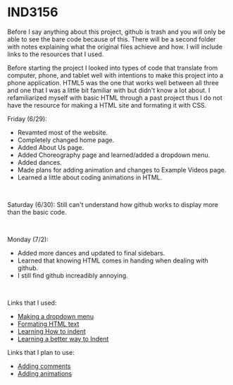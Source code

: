 # IND3156
Before I say anything about this project, github is trash and you will only be able to see the bare code because of this. There will be a second folder with notes explaining what the original files achieve and how. I will include links to the resources that I used.

Before starting the project I looked into types of code that translate from computer, phone, and tablet well with intentions to make this project into a phone application. HTML5 was the one that works well between all three and one that I was a little bit familiar with but didn't know a lot about. I refamiliarized myself with basic HTML through a past project thus I do not have the resource for making a HTML site and formating it with CSS. 

Friday (6/29): 
<ul>
	<li>Revamted most of the website.</li>
	<li>Completely changed home page.</li>
	<li>Added About Us page.</li>
	<li>Added Choreography page and learned/added a dropdown menu.</li>
	<li>Added dances.</li>
	<li>Made plans for adding animation and changes to Example Videos page.</li>
	<li>Learned a little about coding animations in HTML.</li>
</ul>			
<p>&emsp;</p>
Saturday (6/30): Still can't understand how github works to display more than the basic code.
<p>&emsp;</p>
Monday (7/2): 
<ul>
	<li>Added more dances and updated to final sidebars.</li>
	<li>Learned that knowing HTML comes in handing when dealing with github.</li>
	<li>I still find github increadibly annoying.</li>
</ul>
<p>&emsp;</p>
Links that I used:
<ul>
	<li><a href = "https://www.youtube.com/watch?v=rgUp302f_lY">Making a dropdown menu</a></li>
	<li><a href = "https://www.w3schools.com/html/html_formatting.asp">Formating HTML text</a></li>
	<li><a href = "https://www.wikihow.com/Insert-Spaces-in-HTML">Learning How to indent</a></li>
	<li><a href = "https://www.w3schools.com/html/html_styles.asp">Learning a better way to Indent</a></li>
</ul>
Links that I plan to use:
<ul>
	<li><a href = "https://html.com/tags/comment-tag/">Adding comments</a></li>
	<li><a href = "https://www.w3schools.com/css/css3_animations.asp">Adding animations</a></li>
</ul>
